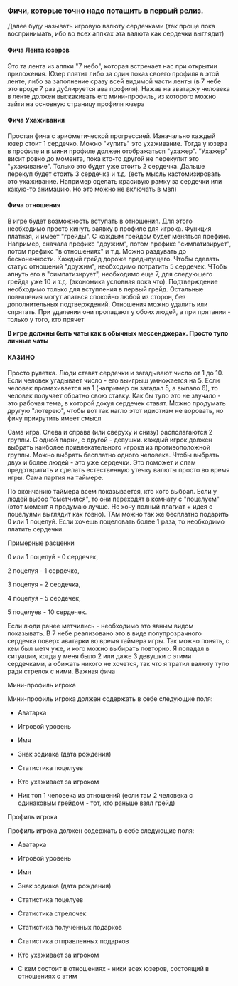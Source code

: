 ### Фичи, которые точно надо потащить в первый релиз.

Далее буду называть игровую валюту сердечками (так проще пока воспринимать, ибо во всех аппках эта валюта как сердечки выглядит)

  

#### Фича Лента юзеров
Это та лента из аппки "7 небо", которая встречает нас при открытии приложения. Юзер платит либо за один показ своего профиля в этой ленте, либо за заполнение сразу всей видимой части ленты (в 7 небе это вроде 7 раз дублируется ава профиля). Нажав на аватарку человека в ленте должен выскакивать его мини-профиль, из которого можно зайти на основную страницу профиля юзера

  

#### Фича Ухаживания
Простая фича с арифметической прогрессией. Изначально каждый юзер стоит 1 сердечко. Можно "купить" это ухаживание. Тогда у юзера в профиле и в мини профиле должен отображаться "ухажер". "Ухажер" висит ровно до момента, пока кто-то другой не перекупит это "ухаживание". Только это будет уже стоить 2 сердечка. Дальше перекуп будет стоить 3 сердечка и т.д. (есть мысль кастомизировать это ухаживание. Например сделать красивую рамку за сердечки или какую-то анимацию. Но это можно не включать в мвп)

  

#### Фича отношения
В игре будет возможность вступать в отношения. Для этого необходимо просто кинуть заявку в профиле для игрока. Функция платная, и имеет "грейды". С каждым грейдом будет меняться префикс. Например, сначала префикс "дружим", потом префикс "симпатизирует", потом префикс "в отношениях" и т.д. Можно раздувать до бесконечности. Каждый грейд дороже предыдущего. Чтобы сделать статус отношений "дружим", необходимо потратить 5 сердечек. ЧТобы апнуть его в "симпатизирует", необходимо еще 7, для следующего грейда уже 10 и т.д. (экономика условная пока что). Подтверждение необходимо только для вступления в первый грейд. Остальные повышения могут апаться спокойно любой из сторон, без дополнительных подтверждений. Отношения можно удалить или спрятать. При удалении они пропадают у обоих людей, а при прятании - только у того, кто прячет

  

**В игре должны быть чаты как в обычных мессенджерах. Просто тупо личные чаты**

  

#### КАЗИНО
Просто рулетка. Люди ставят сердечки и загадывают число от 1 до 10. Если человек угадывает число - его выигрыш умножается на 5. Если человек промахивается на 1 (например он загадал 5, а выпало 6), то человек получает обратно свою ставку. Как бы тупо это не звучало - это рабочая тема, в которой дохуя сердечек ставят. Можно продумать другую "лотерею", чтобы вот так нагло этот идиотизм не воровать, но фичу прикрутить имеет смысл

  

Сама игра. Слева и справа (или сверуху и снизу) располагаются 2 группы. С одной парни, с другой - девушки. каждый игрок должен выбрать наиболее привлекательного игрока из противоположной группы. Можно выбрать бесплатно одного человека. Чтобы выбрать двух и более людей - это уже сердечки. Это поможет и спам предотвратить и сделать естественную утечку валюты просто во время игры. Сама партия на таймере.

По окончанию таймера всем показывается, кто кого выбрал. Если у людей выбор "сметчился", то они переходят в комнату с "поцелуем" (этот момент я продумаю лучше. Не хочу полный плагиат + идея с поцелуями выглядит как говно). ТАм можно так же бесплатно подарить 0 или 1 поцелуй. Если хочешь поцеловать более 1 раза, то необходимо платить сердечки.

Примерные расценки

0 или 1 поцелуй - 0 сердечек,

2 поцелуя - 1 сердечко,

3 поцелуя - 2 сердечка,

4 поцелуя - 5 сердечек,

5 поцелуев - 10 сердечек.

Если люди ранее метчились - необходимо это явным видом показывать. В 7 небе реализовано это в виде полупрозрачного сердечка поверх аватарки во время таймера игры. Так можно понять, с кем был метч уже, и кого можно выбирать повторно. Я попадал в ситуации, когда у меня было 2 или даже 3 девушки с этими сердечками, а обижать никого не хочется, так что я тратил валюту тупо ради стрелок с ними. Важная фича

  
  
  

Мини-профиль игрока

Мини-профиль игрока должен содержать в себе следующие поля:

* Аватарка

* Игровой уровень

* Имя

* Знак зодиака (дата рождения)

* Статистика поцелуев

* Кто ухаживает за игроком

* Ник топ 1 человека из отношений (если там 2 человека с одинаковым грейдом - тот, кто раньше взял грейд)

  
  

Профиль игрока

Профиль игрока должен содержать в себе следующие поля:

- Аватарка

- Игровой уровень

- Имя

- Знак зодиака (дата рождения)

- Статистика поцелуев

- Статистика стрелочек

- Статистика полученных подарков

- Статистика отправленных подарков

- Кто ухаживает за игроком

- С кем состоит в отношениях - ники всех юзеров, состоящий в отношениях с этим